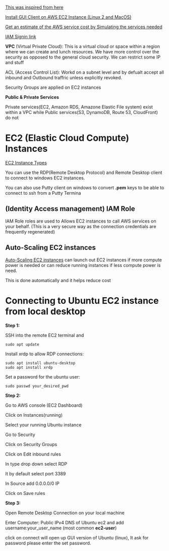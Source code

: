 [This was inspired from here](https://www.youtube.com/watch?v=ulprqHHWlng&t=315s)

[Install GUI Client on AWS EC2 Instance (Linux 2 and MacOS)](https://aws.amazon.com/premiumsupport/knowledge-center/ec2-linux-2-install-gui/)

[Get an estimate of the AWS service cost by Simulating the services needed ](https://calculator.aws/#/createCalculator/EC2)


[IAM Signin link](https://vad-data.signin.aws.amazon.com/console)



**VPC** (Virtual Private Cloud): This is a virtual cloud or space within a region where we can create and lunch resources. We have more control over the security as opposed to the general cloud security. We can restrict some IP and stuff


ACL (Access Control List): Workd on a subnet level and by defualt accept all inbound and Outbound traffric unless explicitly revoked.

Security Groups are applied on EC2 instances


**Public & Private Services**

Private services(EC2, Amazon RDS, Amazone Elastic File system) exist within a VPC while Public services(S3, DynamoDB, Route 53, CloudFront) do not



# EC2 (Elastic Cloud Compute) Instances

[EC2 Instance Types](https://github.com/vadramson/DSA/blob/main/image.png)

You can use the RDP(Remote Desktop Protocol) and Remote Desktop client to connect to windows EC2 instances.

You can also use Putty client on windows to convert **.pem** keys to be able to connect to ssh from a Putty Termina


## (Identity Access management) IAM Role

IAM Role roles are used to Allows EC2 instances to call AWS services on your behalf. (This is a very secure way as the connection credentials are frequently regenerated) 


## Auto-Scaling EC2 instances
[Auto-Scaling EC2 instances](https://github.com/vadramson/DSA/blob/main/Auto-Scaling-EC2.png) can launch out EC2 instances if more compute power is needed or can reduce running instances if less compute power is need.

This is done automatically and it helps reduce cost



# Connecting to Ubuntu EC2 instance from local desktop

**Step 1:**

SSH into the remote EC2 terminal and 

    sudo apt update

Install xrdp to allow RDP connections:

    sudo apt install ubuntu-desktop
    sudo apt install xrdp

Set a password for the ubuntu user:

    sudo passwd your_desired_pwd

**Step 2:**

Go to AWS console (EC2 Dashboard)

Click on Instances(running)

Select your running Ubuntu instance

Go to Security

Click on Security Groups

Click on Edit inbound rules

In type drop down select RDP

It by default select port 3389

In Source add 0.0.0.0/0 IP

Click on Save rules

**Step 3:**

Open Remote Desktop Connection on your local machine

Enter Computer: Public IPv4 DNS of Ubuntu ec2 and add username:your_user_name (most common __ec2-user__)

click on connect will open up GUI version of Ubuntu (linux), It ask for password please enter the set password.



